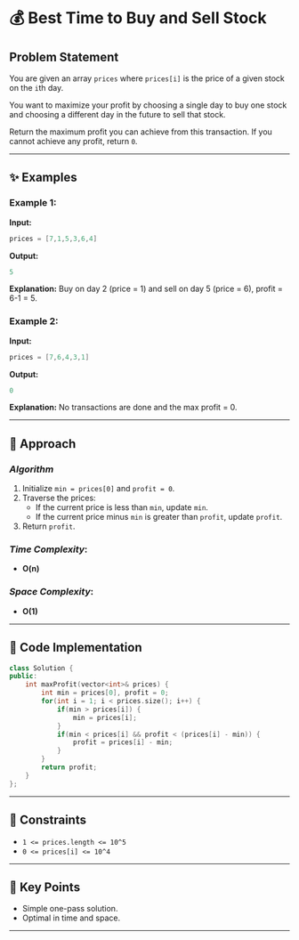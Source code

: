 # 💰 Best Time to Buy and Sell Stock

## Problem Statement

You are given an array `prices` where `prices[i]` is the price of a given stock on the `i`th day.

You want to maximize your profit by choosing a single day to buy one stock and choosing a different day in the future to sell that stock.

Return the maximum profit you can achieve from this transaction. If you cannot achieve any profit, return `0`.

---

## ✨ Examples

### Example 1:

**Input:**
```cpp
prices = [7,1,5,3,6,4]
```
**Output:**
```cpp
5
```
**Explanation:** Buy on day 2 (price = 1) and sell on day 5 (price = 6), profit = 6-1 = 5.

### Example 2:

**Input:**
```cpp
prices = [7,6,4,3,1]
```
**Output:**
```cpp
0
```
**Explanation:** No transactions are done and the max profit = 0.

---

## 🚀 Approach

### *Algorithm*

1. Initialize `min = prices[0]` and `profit = 0`.
2. Traverse the prices:
   - If the current price is less than `min`, update `min`.
   - If the current price minus `min` is greater than `profit`, update `profit`.
3. Return `profit`.

### *Time Complexity*:
- **O(n)**

### *Space Complexity*:
- **O(1)**

---

## 🔢 Code Implementation

```cpp
class Solution {
public:
    int maxProfit(vector<int>& prices) {
        int min = prices[0], profit = 0;
        for(int i = 1; i < prices.size(); i++) {
            if(min > prices[i]) {
                min = prices[i];
            }
            if(min < prices[i] && profit < (prices[i] - min)) {
                profit = prices[i] - min;
            }
        }
        return profit;
    }
};
```

---

## 🔧 Constraints

- `1 <= prices.length <= 10^5`
- `0 <= prices[i] <= 10^4`

---

## 🌟 Key Points

- Simple one-pass solution.
- Optimal in time and space.

---
